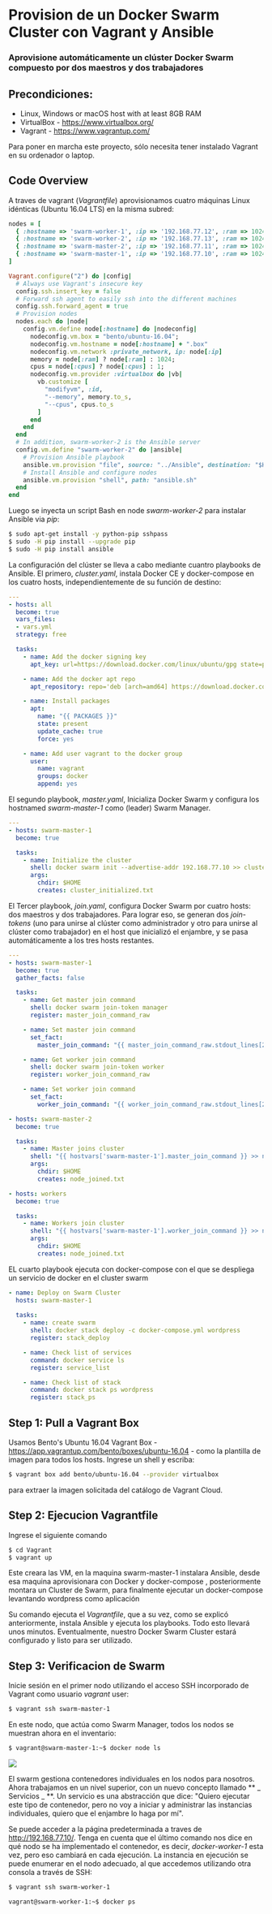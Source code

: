 #  Provision de un Docker Swarm Cluster con Vagrant y Ansible

### Aprovisione automáticamente un clúster Docker Swarm compuesto por dos maestros y dos trabajadores

## Precondiciones:

* Linux, Windows or macOS host with at least 8GB RAM
* VirtualBox - https://www.virtualbox.org/
* Vagrant - https://www.vagrantup.com/

Para poner en marcha este proyecto, sólo necesita tener instalado Vagrant en su ordenador o laptop.


## Code Overview

A traves de vagrant (_Vagrantfile_) aprovisionamos cuatro máquinas Linux idénticas (Ubuntu 16.04 LTS) en la misma subred:


```ruby
nodes = [
  { :hostname => 'swarm-worker-1', :ip => '192.168.77.12', :ram => 1024, :cpus => 1 },
  { :hostname => 'swarm-worker-2', :ip => '192.168.77.13', :ram => 1024, :cpus => 1 },
  { :hostname => 'swarm-master-2', :ip => '192.168.77.11', :ram => 1024, :cpus => 1 },
  { :hostname => 'swarm-master-1', :ip => '192.168.77.10', :ram => 1024, :cpus => 1 }
]

Vagrant.configure("2") do |config|
  # Always use Vagrant's insecure key
  config.ssh.insert_key = false
  # Forward ssh agent to easily ssh into the different machines
  config.ssh.forward_agent = true
  # Provision nodes
  nodes.each do |node|
    config.vm.define node[:hostname] do |nodeconfig|
      nodeconfig.vm.box = "bento/ubuntu-16.04";
      nodeconfig.vm.hostname = node[:hostname] + ".box"
      nodeconfig.vm.network :private_network, ip: node[:ip]
      memory = node[:ram] ? node[:ram] : 1024;
      cpus = node[:cpus] ? node[:cpus] : 1;
      nodeconfig.vm.provider :virtualbox do |vb|
        vb.customize [
          "modifyvm", :id,
          "--memory", memory.to_s,
          "--cpus", cpus.to_s
        ]
      end
    end
  end
  # In addition, swarm-worker-2 is the Ansible server
  config.vm.define "swarm-worker-2" do |ansible|
    # Provision Ansible playbook
    ansible.vm.provision "file", source: "../Ansible", destination: "$HOME"
    # Install Ansible and configure nodes
    ansible.vm.provision "shell", path: "ansible.sh"
  end
end
```

Luego se inyecta un script Bash en node _swarm-worker-2_ para  instalar Ansible via _pip_:

```sh
$ sudo apt-get install -y python-pip sshpass
$ sudo -H pip install --upgrade pip
$ sudo -H pip install ansible
```

La configuración del clúster se lleva a cabo mediante cuantro playbooks de Ansible. El primero, _cluster.yaml_, instala Docker CE  y docker-compose en los cuatro hosts, independientemente de su función de destino:

```yaml
---
- hosts: all
  become: true
  vars_files:
  - vars.yml
  strategy: free

  tasks:
    - name: Add the docker signing key
      apt_key: url=https://download.docker.com/linux/ubuntu/gpg state=present

    - name: Add the docker apt repo
      apt_repository: repo='deb [arch=amd64] https://download.docker.com/linux/ubuntu xenial stable' state=present

    - name: Install packages
      apt:
        name: "{{ PACKAGES }}"
        state: present
        update_cache: true
        force: yes

    - name: Add user vagrant to the docker group
      user:
        name: vagrant
        groups: docker
        append: yes
```

El segundo playbook, _master.yaml_, Inicializa Docker Swarm y configura los hostnamed _swarm-master-1_ como  (leader) Swarm Manager.

```yaml
---
- hosts: swarm-master-1
  become: true

  tasks:
    - name: Initialize the cluster
      shell: docker swarm init --advertise-addr 192.168.77.10 >> cluster_initialized.txt
      args:
        chdir: $HOME
        creates: cluster_initialized.txt
```

El Tercer playbook, _join.yaml_, configura Docker Swarm por cuatro hosts: dos maestros  y dos trabajadores. Para lograr eso, se generan dos _join-tokens_ (uno para unirse al clúster como administrador y otro para unirse al clúster como trabajador) en el host que inicializó el enjambre, y se pasa automáticamente a los tres hosts restantes.
```yaml
---
- hosts: swarm-master-1
  become: true
  gather_facts: false

  tasks:
    - name: Get master join command
      shell: docker swarm join-token manager
      register: master_join_command_raw

    - name: Set master join command
      set_fact:
        master_join_command: "{{ master_join_command_raw.stdout_lines[2] }}"

    - name: Get worker join command
      shell: docker swarm join-token worker
      register: worker_join_command_raw

    - name: Set worker join command
      set_fact:
        worker_join_command: "{{ worker_join_command_raw.stdout_lines[2] }}"

- hosts: swarm-master-2
  become: true

  tasks:
    - name: Master joins cluster
      shell: "{{ hostvars['swarm-master-1'].master_join_command }} >> node_joined.txt"
      args:
        chdir: $HOME
        creates: node_joined.txt

- hosts: workers
  become: true

  tasks:
    - name: Workers join cluster
      shell: "{{ hostvars['swarm-master-1'].worker_join_command }} >> node_joined.txt"
      args:
        chdir: $HOME
        creates: node_joined.txt
```

EL cuarto playbook ejecuta con docker-compose con el que se despliega un servicio de docker en el cluster swarm


```yaml
- name: Deploy on Swarm Cluster
  hosts: swarm-master-1
  
  tasks: 
    - name: create swarm
      shell: docker stack deploy -c docker-compose.yml wordpress
      register: stack_deploy

    - name: Check list of services
      command: docker service ls
      register: service_list

    - name: Check list of stack
      command: docker stack ps wordpress
      register: stack_ps


```

## Step 1: Pull a Vagrant Box

Usamos Bento's Ubuntu 16.04 Vagrant Box - https://app.vagrantup.com/bento/boxes/ubuntu-16.04 - como la plantilla de imagen para todos los hosts. Ingrese un shell y escriba:

```sh
$ vagrant box add bento/ubuntu-16.04 --provider virtualbox
```
para extraer la imagen solicitada del catálogo de Vagrant Cloud.

## Step 2: Ejecucion  Vagrantfile

Ingrese el siguiente comando

```sh
$ cd Vagrant
$ vagrant up
```

Este creara las VM, en la maquina swarm-master-1 instalara Ansible, desde esa maquina aprovisionara con Docker y docker-compose , posteriormente montara un Cluster de Swarm, para finalmente ejecutar un docker-compose levantando wordpress como aplicación


Su comando ejecuta el _Vagrantfile_, que a su vez, como se explicó anteriormente, instala Ansible y ejecuta los playbooks. Todo esto llevará unos minutos. Eventualmente, nuestro Docker Swarm Cluster estará configurado y listo para ser utilizado.

## Step 3: Verificacion de  Swarm 

Inicie sesión en el primer nodo utilizando el acceso SSH incorporado de Vagrant como usuario _vagrant_ user:

```sh
$ vagrant ssh swarm-master-1
```

En este nodo, que actúa como Swarm Manager, todos los nodos se muestran ahora en el inventario:

```sh
$ vagrant@swarm-master-1:~$ docker node ls
```

![][1]

El swarm gestiona contenedores individuales en los nodos para nosotros. Ahora trabajamos en un nivel superior, con un nuevo concepto llamado ** _ Servicios _ **. Un servicio es una abstracción que dice: "Quiero ejecutar este tipo de contenedor, pero no voy a iniciar y administrar las instancias individuales, quiero que el enjambre lo haga por mí".



Se puede acceder a la página predeterminada a traves de   http://192.168.77.10/. Tenga en cuenta que el último comando nos dice en qué nodo se ha implementado el contenedor, es decir, _docker-worker-1_ esta vez, pero eso cambiará en cada ejecución. La instancia en ejecución se puede enumerar en el nodo adecuado, al que accedemos utilizando otra consola a través de SSH:


```sh
$ vagrant ssh swarm-worker-1

vagrant@swarm-worker-1:~$ docker ps
```


[1]: ./Images/swarm-001.png
[2]: ./Images/swarm-002.png
[3]: ./Images/swarm-003.png
[4]: ./Images/swarm-004.png
[5]: ./Images/swarm-005.png
[6]: ./Images/swarm-006.png
[7]: ./Images/swarm-007.png
[8]: ./Images/swarm-008.png
[9]: ./Images/swarm-009.png